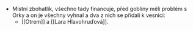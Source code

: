 - Místní zbohatlík, všechno tady financuje, před gobliny měli problém s Orky a on je všechny vyhnal a dva z nich se přidali k vesnici:
	- [[Otrem]] a [[Lara Hlavohruďová]].